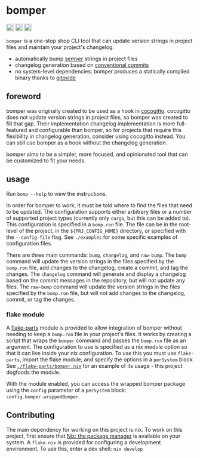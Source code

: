 # bomper

[<img alt="github" src="https://img.shields.io/badge/github-justinrubek/bomper-8da0cb?style=for-the-badge&labelColor=555555&logo=github" height="20">](https://github.com/justinrubek/bomper)
[<img alt="crates.io" src="https://img.shields.io/crates/v/bomper.svg?style=for-the-badge&color=fc8d62&logo=rust" height="20">](https://crates.io/crates/bomper)
[<img alt="docs.rs" src="https://img.shields.io/badge/docs.rs-bomper-66c2a5?style=for-the-badge&labelColor=555555&logo=docs.rs" height="20">](https://docs.rs/bomper)

`bomper` is a one-stop shop CLI tool that can update version strings in project files and maintain your project's changelog.

- automatically bump [semver](https://semver.org/) strings in project files
- changelog generation based on [conventional commits](https://www.conventionalcommits.org/)
- no system-level dependencies: bomper produces a statically compiled binary thanks to [gitoxide](https://github.com/byron/gitoxide)

## foreword

bomper was originally created to be used as a hook in [cocogitto](https://github.com/cocogitto/cocogitto).
cocogitto does not update version strings in project files, so bomper was created to fill that gap.
Their implementation changelog implementation is more full-featured and configurable than bomper, so
for projects that require this flexibility in changelog generation, consider using cocogitto instead.
You can still use bomper as a hook without the changelog generation.

bomper aims to be a simpler, more focused, and opinionated tool that can be customized to fit your needs.

## usage

Run `bomp --help` to view the instructions.

In order for bomper to work, it must be told where to find the files that need to be updated.
The configuration supports either arbitrary files or a number of supported project types (currently only `cargo`, but this can be added to).
This configuration is specified in a `bomp.ron` file.
The file can be in the root-level of the project, in the `${PRJ_CONFIG_HOME}` directory, or specified with the `--config-file` flag.
See `./examples` for some specific examples of configuration files.

There are three main commands: `bump`, `changelog`, and `raw-bump`.
The `bump` command will update the version strings in the files specified by the `bomp.ron` file, add changes to the changelog, create a commit, and tag the changes.
The `changelog` command will generate and display a changelog based on the commit messages in the repository, but will not update any files.
The `raw-bump` command will update the version strings in the files specified by the `bomp.ron` file, but will not add changes to the changelog, commit, or tag the changes.

### flake module

A [flake-parts](https://flake.parts) module is provided to allow integration of bomper without needing to keep a `bomp.ron` file in your project's files.
It works by creating a script that wraps the `bomper` command and passes the `bomp.ron` file as an argument.
The configuration to use is specified as a nix module option so that it can live inside your nix configuration.
To use this you must use `flake-parts`, import the flake module, and specify the options in a `perSystem` block.
See [`./flake-parts/bomper.nix`](./flake-parts/bomper.nix) for an example of its usage - this project dogfoods the module.

With the module enabled, you can access the wrapped bomper package using the `config` parameter of a `perSystem` block: `config.bomper.wrappedBomper`.

## Contributing

The main dependency for working on this project is nix.
To work on this project, first ensure that [Nix: the package manager](https://nixos.org/download.html) is available on your system.
A `flake.nix` is provided for configuring a development environment.
To use this, enter a dev shell: `nix develop`
